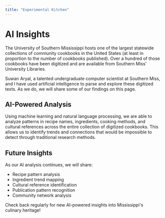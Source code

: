 ```yaml
---
title: "Experimental Kitchen"
---
```


# AI Insights

The University of Southern Mississippi hosts one of the largest statewide collections of community cookbooks in the United States (at least in proportion to the number of cookbooks published). Over a hundred of those cookbooks have been digitized and are available from Southern Miss' University Libraries.

Suwan Aryal, a talented undergraduate computer scientist at Southern Miss, and I have used artificial intelligence to parse and explore these digitized texts. As we do, we will share some of our findings on this page.

## AI-Powered Analysis

Using machine learning and natural language processing, we are able to analyze patterns in recipe names, ingredients, cooking methods, and cultural references across the entire collection of digitized cookbooks. This allows us to identify trends and connections that would be impossible to detect through traditional research methods.

## Future Insights

As our AI analysis continues, we will share:
- Recipe pattern analysis
- Ingredient trend mapping
- Cultural reference identification
- Publication pattern recognition
- Community network analysis

Check back regularly for new AI-powered insights into Mississippi's culinary heritage!
